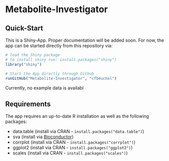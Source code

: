 # Metabolite-Investigator

## Quick-Start

This is a Shiny-App. Proper documentation will be added soon. For now, the app can be started directly from this repository via:

```r
# load the Shiny package
# to install shiny run: install.packages("shiny")
library("shiny")

# Start the App directly through Github
runGitHub("Metabolite-Investigator", "cfbeuchel")
```

Currently, no example data is availabl

## Requirements

The app requires an up-to-date R installation as well as the following packages:

* data.table (install via CRAN - `install.packages("data.table")`)
* sva (install via [Bioconductor](https://bioconductor.org/packages/release/bioc/html/sva.html))
* corrplot (install via CRAN - `install.packages("corrplot")`)
* ggplot2 (install via CRAN - `install.packages("ggplot2")`)
* scales (install via CRAN - `install.packages("scales")`)
